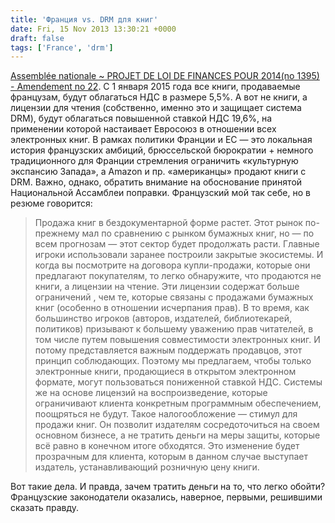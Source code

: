 ```yaml
---
title: 'Франция vs. DRM для книг'
date: Fri, 15 Nov 2013 13:30:21 +0000
draft: false
tags: ['France', 'drm']
---
```


[Assemblée nationale ~ PROJET DE LOI DE FINANCES POUR 2014(no 1395) - Amendement no 22](http://www.assemblee-nationale.fr/14/amendements/1395C/AN/22.asp). С 1 января 2015 года все книги, продаваемые французам, будут облагаться НДС в размере 5,5%. А вот не книги, а лицензии для чтения (собственно, именно это и защищает система DRM), будут облагаться повышенной ставкой НДС 19,6%, на применении которой настаивает Евросоюз в отношении всех электронных книг. В рамках политики Франции и ЕС — это локальная история французских амбиций, брюссельской бюрократии + немного традиционного для Франции стремления ограничить «культурную экспансию Запада», а Amazon и пр. «американцы» продают книги с DRM. Важно, однако, обратить внимание на обоснование принятой Национальной Ассамблеи поправки. Французский мой так себе, но в резюме говорится:

> Продажа книг в бездокументарной форме растет. Этот рынок по-прежнему мал по сравнению с рынком бумажных книг, но — по всем прогнозам — этот сектор будет продолжать расти. Главные игроки использовали заранее построили закрытые экосистемы. И когда вы посмотрите на договора купли-продажи, которые они предлагают покупателям, то легко обнаружите, что продаются не книги, а лицензии на чтение. Эти лицензии содержат больше ограничений , чем те, которые связаны с продажами бумажных книг (особенно в отношении исчерпания прав). В то время, как большинство игроков (авторов, издателей, библиотекарей, политиков) призывают к большему уважению прав читателей, в том числе путем повышения совместимости электронных книг. И потому представляется важным поддержать продавцов, этот принцип соблюдающих. Поэтому мы предлагаем, чтобы только электронные книги, продающиеся в открытом электронном формате, могут пользоваться пониженной ставкой НДС. Системы же на основе лицензий на воспроизведение, которые ограничивают клиента конкретным программным обеспечением, поощряться не будут. Такое налогообложение — стимул для продажи книг. Он позволит издателям сосредоточиться на своем основном бизнесе, а не тратить деньги на меры защиты, которые всё равно в конечном итоге обходятся. Это изменение будет прозрачным для клиента, которым в данном случае выступает издатель, устанавливающий розничную цену книги.

Вот такие дела. И правда, зачем тратить деньги на то, что легко обойти? Французские законодатели оказались, наверное, первыми, решившими сказать правду.
